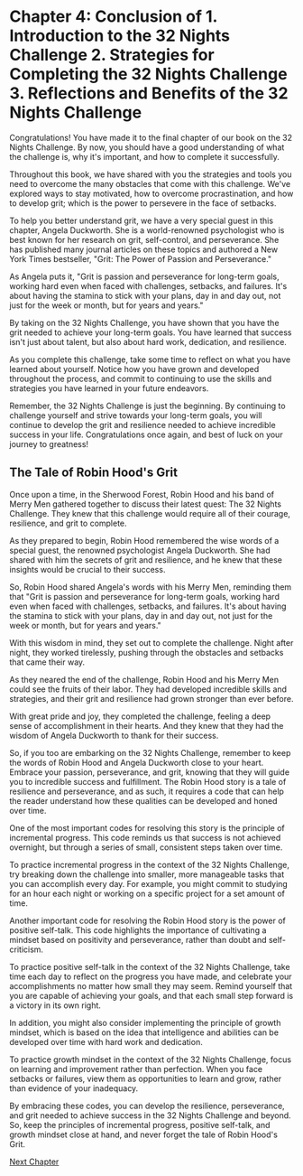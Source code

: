 # Chapter 4: Conclusion of 1. Introduction to the 32 Nights Challenge 2. Strategies for Completing the 32 Nights Challenge 3. Reflections and Benefits of the 32 Nights Challenge

Congratulations! You have made it to the final chapter of our book on the 32 Nights Challenge. By now, you should have a good understanding of what the challenge is, why it's important, and how to complete it successfully.

Throughout this book, we have shared with you the strategies and tools you need to overcome the many obstacles that come with this challenge. We've explored ways to stay motivated, how to overcome procrastination, and how to develop grit; which is the power to persevere in the face of setbacks.

To help you better understand grit, we have a very special guest in this chapter, Angela Duckworth. She is a world-renowned psychologist who is best known for her research on grit, self-control, and perseverance. She has published many journal articles on these topics and authored a New York Times bestseller, "Grit: The Power of Passion and Perseverance." 

As Angela puts it, "Grit is passion and perseverance for long-term goals, working hard even when faced with challenges, setbacks, and failures. It's about having the stamina to stick with your plans, day in and day out, not just for the week or month, but for years and years."

By taking on the 32 Nights Challenge, you have shown that you have the grit needed to achieve your long-term goals. You have learned that success isn't just about talent, but also about hard work, dedication, and resilience.

As you complete this challenge, take some time to reflect on what you have learned about yourself. Notice how you have grown and developed throughout the process, and commit to continuing to use the skills and strategies you have learned in your future endeavors.

Remember, the 32 Nights Challenge is just the beginning. By continuing to challenge yourself and strive towards your long-term goals, you will continue to develop the grit and resilience needed to achieve incredible success in your life. Congratulations once again, and best of luck on your journey to greatness!
## The Tale of Robin Hood's Grit

Once upon a time, in the Sherwood Forest, Robin Hood and his band of Merry Men gathered together to discuss their latest quest: The 32 Nights Challenge. They knew that this challenge would require all of their courage, resilience, and grit to complete.

As they prepared to begin, Robin Hood remembered the wise words of a special guest, the renowned psychologist Angela Duckworth. She had shared with him the secrets of grit and resilience, and he knew that these insights would be crucial to their success.

So, Robin Hood shared Angela's words with his Merry Men, reminding them that "Grit is passion and perseverance for long-term goals, working hard even when faced with challenges, setbacks, and failures. It's about having the stamina to stick with your plans, day in and day out, not just for the week or month, but for years and years."

With this wisdom in mind, they set out to complete the challenge. Night after night, they worked tirelessly, pushing through the obstacles and setbacks that came their way.

As they neared the end of the challenge, Robin Hood and his Merry Men could see the fruits of their labor. They had developed incredible skills and strategies, and their grit and resilience had grown stronger than ever before.

With great pride and joy, they completed the challenge, feeling a deep sense of accomplishment in their hearts. And they knew that they had the wisdom of Angela Duckworth to thank for their success.

So, if you too are embarking on the 32 Nights Challenge, remember to keep the words of Robin Hood and Angela Duckworth close to your heart. Embrace your passion, perseverance, and grit, knowing that they will guide you to incredible success and fulfillment.
The Robin Hood story is a tale of resilience and perseverance, and as such, it requires a code that can help the reader understand how these qualities can be developed and honed over time.

One of the most important codes for resolving this story is the principle of incremental progress. This code reminds us that success is not achieved overnight, but through a series of small, consistent steps taken over time.

To practice incremental progress in the context of the 32 Nights Challenge, try breaking down the challenge into smaller, more manageable tasks that you can accomplish every day. For example, you might commit to studying for an hour each night or working on a specific project for a set amount of time.

Another important code for resolving the Robin Hood story is the power of positive self-talk. This code highlights the importance of cultivating a mindset based on positivity and perseverance, rather than doubt and self-criticism.

To practice positive self-talk in the context of the 32 Nights Challenge, take time each day to reflect on the progress you have made, and celebrate your accomplishments no matter how small they may seem. Remind yourself that you are capable of achieving your goals, and that each small step forward is a victory in its own right.

In addition, you might also consider implementing the principle of growth mindset, which is based on the idea that intelligence and abilities can be developed over time with hard work and dedication.

To practice growth mindset in the context of the 32 Nights Challenge, focus on learning and improvement rather than perfection. When you face setbacks or failures, view them as opportunities to learn and grow, rather than evidence of your inadequacy.

By embracing these codes, you can develop the resilience, perseverance, and grit needed to achieve success in the 32 Nights Challenge and beyond. So, keep the principles of incremental progress, positive self-talk, and growth mindset close at hand, and never forget the tale of Robin Hood's Grit.


[Next Chapter](05_Chapter05.md)